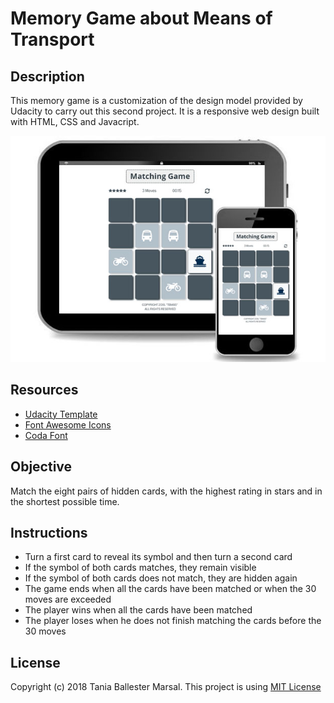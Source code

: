 # Memory Game about Means of Transport

## Description
This memory game is a customization of the design model provided by Udacity to carry out this second project. It is a responsive web design built with HTML, CSS and Javacript.

![Memory Game about Means of Transport](images/Memory_Game_about_Means_of_Transport.jpg)

## Resources
* [Udacity Template](https://github.com/udacity/fend-project-memory-game/)
* [Font Awesome Icons](https://fontawesome.com/v4.7.0/icons/)
* [Coda Font](https://fonts.googleapis.com/css?family=Coda)

## Objective
Match the eight pairs of hidden cards, with the highest rating in stars and in the shortest possible time.

## Instructions
* Turn a first card to reveal its symbol and then turn a second card
* If the symbol of both cards matches, they remain visible
* If the symbol of both cards does not match, they are hidden again
* The game ends when all the cards have been matched or when the 30 moves are exceeded
* The player wins when all the cards have been matched
* The player loses when he does not finish matching the cards before the 30 moves

## License
Copyright (c) 2018 Tania Ballester Marsal. This project is using [MIT License](LICENSE.md)
